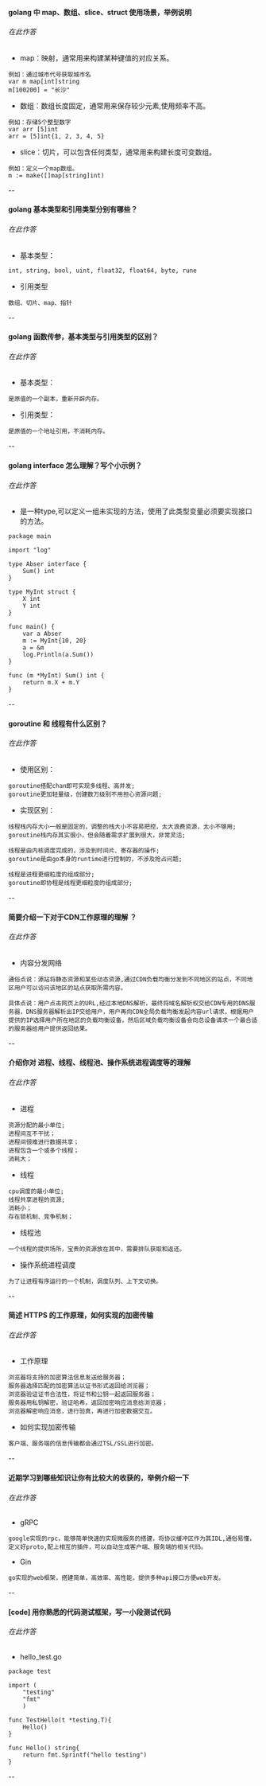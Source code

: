 #### golang 中 map、数组、slice、struct 使用场景，举例说明
###### 在此作答
- map：映射，通常用来构建某种键值的对应关系。
```
例如：通过城市代号获取城市名
var m map[int]string 
m[100200] = "长沙"
```
- 数组：数组长度固定，通常用来保存较少元素,使用频率不高。
```
例如：存储5个整型数字
var arr [5]int
arr = [5]int{1, 2, 3, 4, 5}
```
- slice：切片，可以包含任何类型，通常用来构建长度可变数组。
```
例如：定义一个map数组。
m := make([]map[string]int)
```
--

#### golang 基本类型和引用类型分别有哪些？
###### 在此作答
- 基本类型：
```
int, string, bool, uint, float32, float64, byte, rune
```
- 引用类型
```
数组、切片、map、指针
```
--

#### golang 函数传参，基本类型与引用类型的区别？
###### 在此作答
- 基本类型：
```
是原值的一个副本，重新开辟内存。
```
- 引用类型：
```
是原值的一个地址引用，不消耗内存。
```
--

#### golang interface 怎么理解？写个小示例？
###### 在此作答
- 是一种type,可以定义一组未实现的方法，使用了此类型变量必须要实现接口的方法。
```
package main

import "log"

type Abser interface {
    Sum() int
}

type MyInt struct {
    X int
    Y int
}

func main() {
    var a Abser
    m := MyInt{10, 20}
    a = &m
    log.Println(a.Sum())
}

func (m *MyInt) Sum() int {
    return m.X + m.Y
}
```
--

#### goroutine 和 线程有什么区别？
###### 在此作答
- 使用区别：
```
goroutine搭配chan即可实现多线程、高并发;
goroutine更加轻量级，创建数万级别不用担心资源问题;
```
- 实现区别：
```
线程栈内存大小一般是固定的，调整的栈大小不容易把控，太大浪费资源，太小不够用;
goroutine栈内存其实很小，但会随着需求扩展到很大，非常灵活;

线程是由内核调度完成的，涉及到时间片、寄存器的操作;
goroutine是由go本身的runtime进行控制的，不涉及抢占问题;

线程是进程更细粒度的组成部分;
goroutine即协程是线程更细粒度的组成部分;
```
--


#### 简要介绍一下对于CDN工作原理的理解 ？

###### 在此作答
- 内容分发网络
```
通俗点说：源站将静态资源和某些动态资源,通过CDN负载均衡分发到不同地区的站点，不同地区用户可以访问该地区的站点获取所需内容。

具体点说：用户点击网页上的URL,经过本地DNS解析，最终将域名解析权交给CDN专用的DNS服务器，DNS服务器解析出IP交给用户，用户再向CDN全局负载均衡发起内容url请求，根据用户提供的IP选择用户所在地区的负载均衡设备，然后区域负载均衡设备会向总设备请求一个最合适的服务器给用户提供返回结果。
```
--


#### 介绍你对 进程、线程、线程池、操作系统进程调度等的理解

###### 在此作答
- 进程
```
资源分配的最小单位;
进程间互不干扰；
进程间很难进行数据共享；
进程包含一个或多个线程；
消耗大；
```
- 线程
```
cpu调度的最小单位;
线程共享进程的资源;
消耗小；
存在锁机制、竞争机制；
```
- 线程池
```
一个线程的提供场所，宝贵的资源放在其中，需要排队获取和返还。
```
- 操作系统进程调度
```
为了让进程有序运行的一个机制，调度队列、上下文切换。
```
--


#### 简述 HTTPS 的工作原理，如何实现的加密传输

###### 在此作答
- 工作原理
```
浏览器将支持的加密算法信息发送给服务器；
服务器选择匹配的加密算法以证书形式返回给浏览器；
浏览器验证证书合法性，将证书和公钥一起返回服务器；
服务器用私钥解密，验证哈希，返回加密响应消息给浏览器；
浏览器解密响应消息，进行验真，再进行加密数据交互。
```
- 如何实现加密传输
```
客户端、服务端的信息传输都会通过TSL/SSL进行加密。
```
--


#### 近期学习到哪些知识让你有比较大的收获的，举例介绍一下

###### 在此作答
- gRPC
```
google实现的rpc，能够简单快速的实现微服务的搭建，将协议缓冲区作为其IDL,通俗易懂，定义好proto,配上相互的插件，可以自动生成客户端、服务端的相关代码。
```
- Gin
```
go实现的web框架，搭建简单，高效率、高性能，提供多种api接口方便web开发。
```
--


#### [code] 用你熟悉的代码测试框架，写一小段测试代码

###### 在此作答
- hello_test.go
```
package test

import (
    "testing"
    "fmt"
    )

func TestHello(t *testing.T){
    Hello()
}

func Hello() string{
    return fmt.Sprintf("hello testing")
}

```
--
